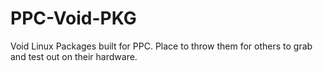 # PPC-Void-PKG
Void Linux Packages built for PPC.  Place to throw them for others to grab and test out on their hardware.
